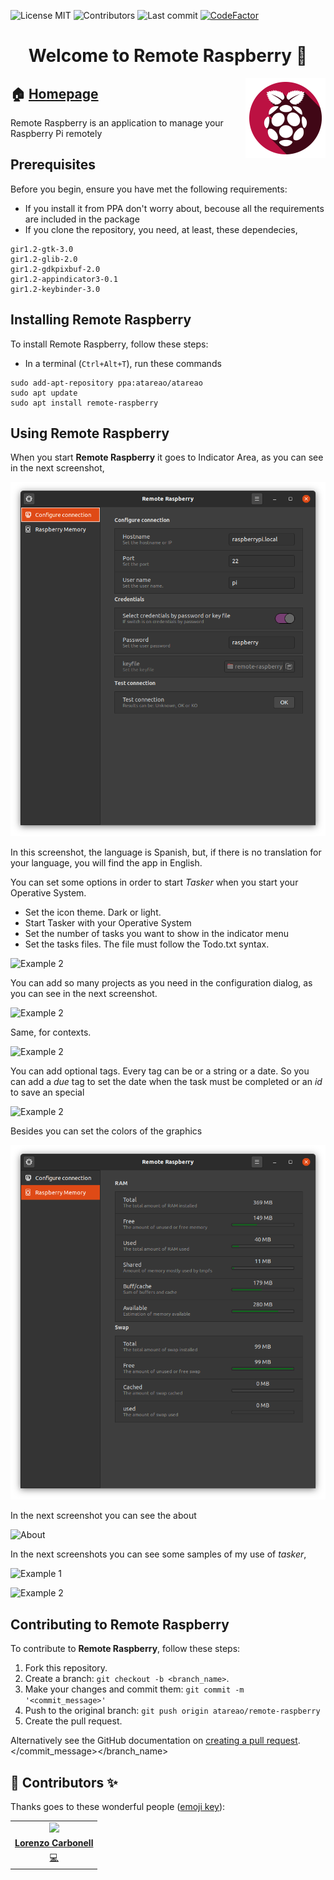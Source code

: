 
<!-- start project-info -->
<!--
project_title: Remote Raspberry
github_project: https://github.com/atareao/remote-raspberry
license: MIT
icon: /datos/Sync/Programacion/Python/remote-raspberry/data/icons/scalable/apps/remote-raspberry.svg
homepage: https://www.atareao.es/aplicacion/remote-raspberry
license-badge: True
contributors-badge: True
lastcommit-badge: True
codefactor-badge: True
--->

<!-- end project-info -->

<!-- start badges -->

![License MIT](https://img.shields.io/badge/license-MIT-green)
![Contributors](https://img.shields.io/github/contributors-anon/atareao/remote-raspberry)
![Last commit](https://img.shields.io/github/last-commit/atareao/remote-raspberry)
[![CodeFactor](https://www.codefactor.io/repository/github/atareao/remote-raspberry/badge/master)](https://www.codefactor.io/repository/github/atareao/remote-raspberry/overview/master)
<!-- end badges -->

<!-- start description -->
<h1 align="center">Welcome to <span id="project_title">Remote Raspberry</span> 👋</h1>
<p>
<a href="https://www.atareao.es/aplicacion/remote-raspberry" id="homepage" rel="nofollow">
<img align="right" height="128" id="icon" src="data/icons/scalable/apps/remote-raspberry.svg" width="128"/>
</a>
</p>
<h2>🏠 <a href="https://www.atareao.es/aplicacion/remote-raspberry" id="homepage">Homepage</a></h2>
<p><span id="project_title">Remote Raspberry</span> is an application to manage your Raspberry Pi remotely</p>
<!-- end description -->

<!-- start prerequisites -->
## Prerequisites

Before you begin, ensure you have met the following requirements:

* If you install it from PPA don't worry about, becouse all the requirements are included in the package
* If you clone the repository, you need, at least, these dependecies,

```
gir1.2-gtk-3.0
gir1.2-glib-2.0
gir1.2-gdkpixbuf-2.0
gir1.2-appindicator3-0.1
gir1.2-keybinder-3.0
```


<!-- end prerequisites -->

<!-- start installing -->
## Installing <span id="project_title">Remote Raspberry</span>

To install <span id="project_title">Remote Raspberry</span>, follow these steps:

* In a terminal (`Ctrl+Alt+T`), run these commands

```
sudo add-apt-repository ppa:atareao/atareao
sudo apt update
sudo apt install remote-raspberry
```



<!-- end installing -->

<!-- start using -->
## Using <span id="project_title">Remote Raspberry</span>

When you start **<span id="project_title">Remote Raspberry</span>** it goes to Indicator Area, as you can see in the next screenshot,

![tasker](./screenshots/screenshot_01.png)

In this screenshot, the language is Spanish, but, if there is no translation for your language, you will find the app in English.

You can set some options in order to start *Tasker* when you start your Operative System.

* Set the icon theme. Dark or light.
* Start Tasker with your Operative System
* Set the number of tasks you want to show in the indicator menu
* Set the tasks files. The file must follow the Todo.txt syntax.

![Example 2](./screenshots/screenshot_06.png)

You can add so many projects as you need in the configuration dialog, as you can see in the next screenshot.

![Example 2](./screenshots/screenshot_07.png)

Same, for contexts.

![Example 2](./screenshots/screenshot_08.png)

You can add optional tags. Every tag can be or a string or a date. So you can add a *due* tag to set the date when the task must be completed or an *id* to save an special


![Example 2](./screenshots/screenshot_09.png)

Besides you can set the colors of the graphics

![Configuration](./screenshots/screenshot_02.png)

In the next screenshot you can see the about

![About](./screenshots/screenshot_03.png)

In the next screenshots you can see some samples of my use of *tasker*,

![Example 1](./screenshots/screenshot_04.png)

![Example 2](./screenshots/screenshot_05.png)


<!-- end using -->

<!-- start contributing -->
## Contributing to <span id="project_title">Remote Raspberry</span>

To contribute to **<span id="project_title">Remote Raspberry</span>**, follow these steps:

1. Fork this repository.
2. Create a branch: `git checkout -b <branch_name>`.
3. Make your changes and commit them: `git commit -m '<commit_message>'`
4. Push to the original branch: `git push origin atareao/remote-raspberry`
5. Create the pull request.

Alternatively see the GitHub documentation on [creating a pull request](https://help.github.com/en/github/collaborating-with-issues-and-pull-requests/creating-a-pull-request).
</commit_message></branch_name>

<!-- end contributing -->

<!-- start contributors -->
## 👤 Contributors ✨

Thanks goes to these wonderful people ([emoji key](https://allcontributors.org/docs/en/emoji-key)):


<!-- end contributors -->

<!-- start table-contributors -->

<table id="contributors">
	<tr id="info_avatar">
		<td id="atareao" align="center">
			<a href="https://github.com/atareao">
				<img src="https://avatars3.githubusercontent.com/u/298055?v=4" width="100px"/>
			</a>
		</td>
	</tr>
	<tr id="info_name">
		<td id="atareao" align="center">
			<a href="https://github.com/atareao">
				<strong>Lorenzo Carbonell</strong>
			</a>
		</td>
	</tr>
	<tr id="info_commit">
		<td id="atareao" align="center">
			<a href="/commits?author=atareao">
				<span id="role">💻</span>
			</a>
		</td>
	</tr>
</table>
<!-- end table-contributors -->
